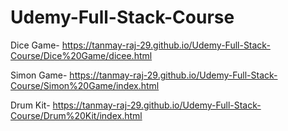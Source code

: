 # Udemy-Full-Stack-Course

Dice Game- https://tanmay-raj-29.github.io/Udemy-Full-Stack-Course/Dice%20Game/dicee.html

Simon Game- https://tanmay-raj-29.github.io/Udemy-Full-Stack-Course/Simon%20Game/index.html

Drum Kit- https://tanmay-raj-29.github.io/Udemy-Full-Stack-Course/Drum%20Kit/index.html
